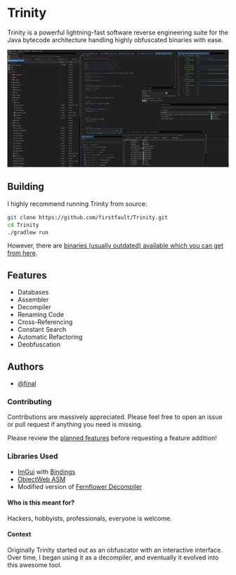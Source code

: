 # Trinity 
Trinity is a powerful lightning-fast software reverse engineering suite for the Java bytecode architecture handling highly obfuscated binaries with ease.

![Screenshot](screenshots/trinity.png)

## Building
I highly recommend running Trinity from source:
```bash
git clone https://github.com/firstfault/Trinity.git
cd Trinity
./gradlew run
```
However, there are [binaries (usually outdated) available which you can get from here](https://github.com/firstfault/Trinity/releases).

## Features
- Databases
- Assembler
- Decompiler
- Renaming Code
- Cross-Referencing
- Constant Search
- Automatic Refactoring
- Deobfuscation

## Authors
- [@final](https://www.github.com/firstfault)

### Contributing
Contributions are massively appreciated. Please feel free to open an issue or pull request if anything you need is missing.

Please review the [planned features](PLANNED.md) before requesting a feature addition!

### Libraries Used
- [ImGui](https://github.com/ocornut/imgui) with [Bindings](https://github.com/SpaiR/imgui-java)
- [ObjectWeb ASM](https://asm.ow2.io/)
- Modified version of [Fernflower Decompiler](https://www.jetbrains.com/)

#### Who is this meant for?
Hackers, hobbyists, professionals, everyone is welcome.

#### Context
Originally Trinity started out as an obfuscator with an interactive interface. Over time, I began using it as a decompiler, and eventually it evolved into this awesome tool.